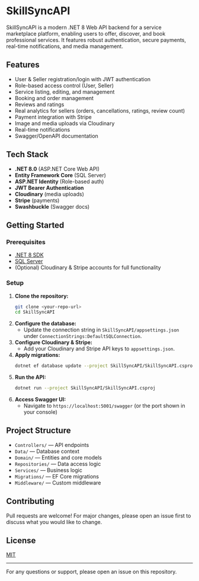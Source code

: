 # SkillSyncAPI

SkillSyncAPI is a modern .NET 8 Web API backend for a service marketplace platform, enabling users to offer, discover, and book professional services. It features robust authentication, secure payments, real-time notifications, and media management.

## Features
- User & Seller registration/login with JWT authentication
- Role-based access control (User, Seller)
- Service listing, editing, and management
- Booking and order management
- Reviews and ratings
- Real analytics for sellers (orders, cancellations, ratings, review count)
- Payment integration with Stripe
- Image and media uploads via Cloudinary
- Real-time notifications
- Swagger/OpenAPI documentation

## Tech Stack
- **.NET 8.0** (ASP.NET Core Web API)
- **Entity Framework Core** (SQL Server)
- **ASP.NET Identity** (Role-based auth)
- **JWT Bearer Authentication**
- **Cloudinary** (media uploads)
- **Stripe** (payments)
- **Swashbuckle** (Swagger docs)

## Getting Started

### Prerequisites
- [.NET 8 SDK](https://dotnet.microsoft.com/download)
- [SQL Server](https://www.microsoft.com/en-us/sql-server)
- (Optional) Cloudinary & Stripe accounts for full functionality

### Setup
1. **Clone the repository:**
   ```bash
   git clone <your-repo-url>
   cd SkillSyncAPI
   ```
2. **Configure the database:**
   - Update the connection string in `SkillSyncAPI/appsettings.json` under `ConnectionStrings:DefaultSQLConnection`.
3. **Configure Cloudinary & Stripe:**
   - Add your Cloudinary and Stripe API keys to `appsettings.json`.
4. **Apply migrations:**
   ```bash
   dotnet ef database update --project SkillSyncAPI/SkillSyncAPI.csproj
   ```
5. **Run the API:**
   ```bash
   dotnet run --project SkillSyncAPI/SkillSyncAPI.csproj
   ```
6. **Access Swagger UI:**
   - Navigate to `https://localhost:5001/swagger` (or the port shown in your console)

## Project Structure
- `Controllers/` — API endpoints
- `Data/` — Database context
- `Domain/` — Entities and core models
- `Repositories/` — Data access logic
- `Services/` — Business logic
- `Migrations/` — EF Core migrations
- `Middleware/` — Custom middleware

## Contributing
Pull requests are welcome! For major changes, please open an issue first to discuss what you would like to change.

## License
[MIT](LICENSE)

---

For any questions or support, please open an issue on this repository.
